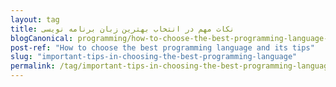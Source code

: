 ```yaml
---
layout: tag
title: نکات مهم در انتخاب بهترین زبان برنامه نویسی
blogCanonical: programming/how-to-choose-the-best-programming-language-and-its-tips-fa/
post-ref: "How to choose the best programming language and its tips"
slug: "important-tips-in-choosing-the-best-programming-language"
permalink: /tag/important-tips-in-choosing-the-best-programming-language-fa/
---
```

